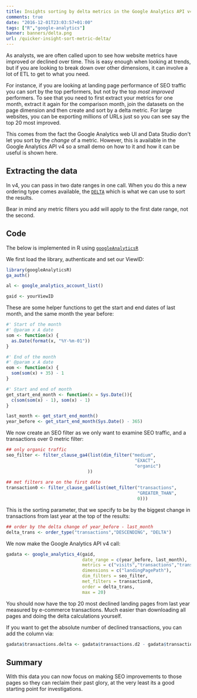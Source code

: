 ```yaml
---
title: Insights sorting by delta metrics in the Google Analytics API v4
comments: true
date: "2016-12-01T23:03:57+01:00"
tags: ["R","google-analytics"]
banner: banners/delta.png
url: /quicker-insight-sort-metric-delta/
---
```


As analysts, we are often called upon to see how website metrics have improved or declined over time.  This is easy enough when looking at trends, but if you are looking to break down over other dimensions, it can involve a lot of ETL to get to what you need.

For instance, if you are looking at landing page performance of SEO traffic you can sort by the top performers, but not by the top *most improved* performers.  To see that you need to first extract your metrics for one month, extract it again for the comparison month, join the datasets on the page dimension and then create and sort by a delta metric.  For large websites, you can be exporting millions of URLs just so you can see say the top 20 most improved. 

This comes from the fact the Google Analytics web UI and Data Studio don't let you sort by the *change* of a metric.  However, this is available in the Google Analytics API v4 so a small demo on how to it and how it can be useful is shown here.

## Extracting the data

In v4, you can pass in two date ranges in one call.  When you do this a new ordering type comes available, the [`DELTA`](https://developers.google.com/analytics/devguides/reporting/core/v4/basics#delta_ordering) which is what we can use to sort the results.

Bear in mind any metric filters you add will apply to the first date range, not the second.

## Code

The below is implemented in R using [`googleAnalyticsR`](http://code.markedmondson.me/googleAnalyticsR/)

We first load the library, authenticate and set our ViewID:

```r
library(googleAnalyticsR)
ga_auth()

al <- google_analytics_account_list()

gaid <- yourViewID
```

These are some helper functions to get the start and end dates of last month, and the same month the year before:

```r
#' Start of the month
#' @param x A date
som <- function(x) {
  as.Date(format(x, "%Y-%m-01"))
}

#' End of the month
#' @param x A date
eom <- function(x) {
  som(som(x) + 35) - 1
}

#' Start and end of month
get_start_end_month <- function(x = Sys.Date()){
  c(som(som(x) - 1), som(x) - 1)
}

last_month <- get_start_end_month()
year_before <- get_start_end_month(Sys.Date() - 365)
```

We now create an SEO filter as we only want to examine SEO traffic, and a transactions over 0 metric filter:

```r
## only organic traffic
seo_filter <- filter_clause_ga4(list(dim_filter("medium", 
                                                 "EXACT", 
                                                 "organic")
                               ))
                               
## met filters are on the first date
transaction0 <- filter_clause_ga4(list(met_filter("transactions", 
                                                  "GREATER_THAN", 
                                                  0)))
```

This is the sorting parameter, that we specify to be by the biggest change in transactions from last year at the top of the results:

```r
## order by the delta change of year_before - last_month
delta_trans <- order_type("transactions","DESCENDING", "DELTA")
```

We now make the Google Analytics API v4 call:

```r
gadata <- google_analytics_4(gaid,
                             date_range = c(year_before, last_month),
                             metrics = c("visits","transactions","transactionRevenue"),
                             dimensions = c("landingPagePath"),
                             dim_filters = seo_filter,
                             met_filters = transaction0,
                             order = delta_trans,
                             max = 20)
```

You should now have the top 20 most declined landing pages from last year measured by e-commerce transactions.  Much easier than downloading all pages and doing the delta calculations yourself.

If you want to get the absolute number of declined transactions, you can add the column via:

```r
gadata$transactions.delta <- gadata$transactions.d2 - gadata$transactions.d1
```

## Summary

With this data you can now focus on making SEO improvements to those pages so they can reclaim their past glory, at the very least its a good starting point for investigations. 



